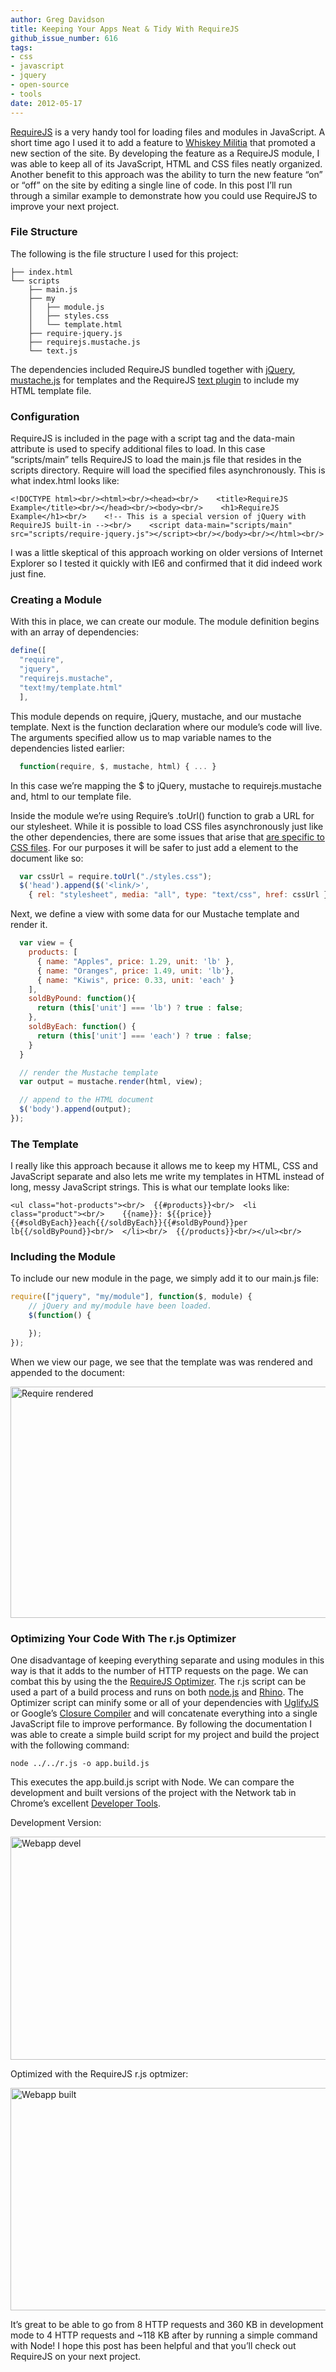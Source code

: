 ```yaml
---
author: Greg Davidson
title: Keeping Your Apps Neat & Tidy With RequireJS
github_issue_number: 616
tags:
- css
- javascript
- jquery
- open-source
- tools
date: 2012-05-17
---
```




[RequireJS](http://requirejs.org/) is a very handy tool for loading files and modules in JavaScript. A short time ago I used it to add a feature to [Whiskey Militia](http://www.whiskeymilitia.com/) that promoted a new section of the site. By developing the feature as a RequireJS module, I was able to keep all of its JavaScript, HTML and CSS files neatly organized. Another benefit to this approach was the ability to turn the new feature “on” or “off” on the site by editing a single line of code. In this post I’ll run through a similar example to demonstrate how you could use RequireJS to improve your next project.

### File Structure

The following is the file structure I used for this project:
```nohighlight
├── index.html
└── scripts
    ├── main.js
    ├── my
    │   ├── module.js
    │   ├── styles.css
    │   └── template.html
    ├── require-jquery.js
    ├── requirejs.mustache.js
    └── text.js
```

The dependencies included RequireJS bundled together with [jQuery](https://jquery.com/), [mustache.js](https://github.com/janl/mustache.js/) for templates and the RequireJS [text plugin](http://requirejs.org/docs/download.html#text) to include my HTML template file.

### Configuration

RequireJS is included in the page with a script tag and the data-main attribute is used to specify additional files to load. In this case “scripts/main” tells RequireJS to load the main.js file that resides in the scripts directory. Require will load the specified files asynchronously. This is what index.html looks like:

```nohighlight
<!DOCTYPE html><br/><html><br/><head><br/>    <title>RequireJS Example</title><br/></head><br/><body><br/>    <h1>RequireJS Example</h1><br/>    <!-- This is a special version of jQuery with RequireJS built-in --><br/>    <script data-main="scripts/main" src="scripts/require-jquery.js"></script><br/></body><br/></html><br/>
```

I was a little skeptical of this approach working on older versions of Internet Explorer so I tested it quickly with IE6 and confirmed that it did indeed work just fine.

### Creating a Module

With this in place, we can create our module. The module definition begins with an array of dependencies:

```js
define([
  "require",
  "jquery",
  "requirejs.mustache",
  "text!my/template.html"
  ],
```

This module depends on require, jQuery, mustache, and our mustache template. Next is the function declaration where our module’s code will live. The arguments specified allow us to map variable names to the dependencies listed earlier:

```js
  function(require, $, mustache, html) { ... }
```

In this case we’re mapping the $ to jQuery, mustache to requirejs.mustache and, html to our template file.

Inside the module we’re using Require’s .toUrl() function to grab a URL for our stylesheet. While it is possible to load CSS files asynchronously just like the other dependencies, there are some issues that arise that [are specific to CSS files](http://requirejs.org/docs/faq-advanced.html#css). For our purposes it will be safer to just add a <link> element to the document like so:

```js
  var cssUrl = require.toUrl("./styles.css");
  $('head').append($('<link/>',
    { rel: "stylesheet", media: "all", type: "text/css", href: cssUrl }));
```

Next, we define a view with some data for our Mustache template and render it.

```js
  var view = {
    products: [
      { name: "Apples", price: 1.29, unit: 'lb' },
      { name: "Oranges", price: 1.49, unit: 'lb'},
      { name: "Kiwis", price: 0.33, unit: 'each' }
    ],
    soldByPound: function(){
      return (this['unit'] === 'lb') ? true : false;
    },
    soldByEach: function() {
      return (this['unit'] === 'each') ? true : false;
    }
  }

  // render the Mustache template
  var output = mustache.render(html, view);

  // append to the HTML document
  $('body').append(output);
});
```

### The Template

I really like this approach because it allows me to keep my HTML, CSS and JavaScript separate and also lets me write my templates in HTML instead of long, messy JavaScript strings. This is what our template looks like:

```nohighlight
<ul class="hot-products"><br/>  {{#products}}<br/>  <li class="product"><br/>    {{name}}: ${{price}} {{#soldByEach}}each{{/soldByEach}}{{#soldByPound}}per lb{{/soldByPound}}<br/>  </li><br/>  {{/products}}<br/></ul><br/>
```

### Including the Module

To include our new module in the page, we simply add it to our main.js file:

```js
require(["jquery", "my/module"], function($, module) {
    // jQuery and my/module have been loaded.
    $(function() {

    });
});
```

When we view our page, we see that the template was was rendered and appended to the document:

<img alt="Require rendered" border="0" height="370" src="/blog/2012/05/keeping-your-apps-neat-tidy-with/image-0.png" title="require-rendered.png" width="600"/>

### Optimizing Your Code With The r.js Optimizer

One disadvantage of keeping everything separate and using modules in this way is that it adds to the number of HTTP requests on the page. We can combat this by using the the [RequireJS Optimizer](http://requirejs.org/docs/optimization.html). The r.js script can be used a part of a build process and runs on both [node.js](https://nodejs.org/en/) and [Rhino](https://developer.mozilla.org/en-US/docs/Mozilla/Projects/Rhino). The Optimizer script can minify some or all of your dependencies with [UglifyJS](https://github.com/mishoo/UglifyJS) or Google’s [Closure Compiler](https://developers.google.com/closure/compiler/) and will concatenate everything into a single JavaScript file to improve performance. By following the documentation I was able to create a simple build script for my project and build the project with the following command:

```nohighlight
node ../../r.js -o app.build.js
```

This executes the app.build.js script with Node. We can compare the development and built versions of the project with the Network tab in Chrome’s excellent [Developer Tools](https://developers.google.com/web/tools/chrome-devtools/).

Development Version:

<img alt="Webapp devel" border="0" height="357" src="/blog/2012/05/keeping-your-apps-neat-tidy-with/image-1.png" title="webapp-devel.png" width="600"/>

Optimized with the RequireJS r.js optmizer:

<img alt="Webapp built" border="0" height="356" src="/blog/2012/05/keeping-your-apps-neat-tidy-with/image-2.png" title="webapp-built.png" width="600"/>

It’s great to be able to go from 8 HTTP requests and 360 KB in development mode to 4 HTTP requests and ~118 KB after by running a simple command with Node! I hope this post has been helpful and that you’ll check out RequireJS on your next project.

 


